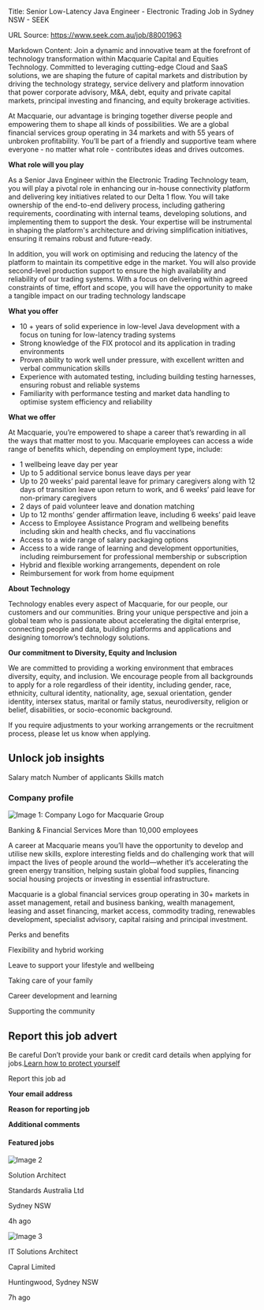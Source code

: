 Title: Senior Low-Latency Java Engineer - Electronic Trading Job in Sydney NSW - SEEK

URL Source: https://www.seek.com.au/job/88001963

Markdown Content:
Join a dynamic and innovative team at the forefront of technology transformation within Macquarie Capital and Equities Technology. Committed to leveraging cutting-edge Cloud and SaaS solutions, we are shaping the future of capital markets and distribution by driving the technology strategy, service delivery and platform innovation that power corporate advisory, M&A, debt, equity and private capital markets, principal investing and financing, and equity brokerage activities.

At Macquarie, our advantage is bringing together diverse people and empowering them to shape all kinds of possibilities. We are a global financial services group operating in 34 markets and with 55 years of unbroken profitability. You’ll be part of a friendly and supportive team where everyone - no matter what role - contributes ideas and drives outcomes.

**What role will you play**

As a Senior Java Engineer within the Electronic Trading Technology team, you will play a pivotal role in enhancing our in-house connectivity platform and delivering key initiatives related to our Delta 1 flow. You will take ownership of the end-to-end delivery process, including gathering requirements, coordinating with internal teams, developing solutions, and implementing them to support the desk. Your expertise will be instrumental in shaping the platform's architecture and driving simplification initiatives, ensuring it remains robust and future-ready.

In addition, you will work on optimising and reducing the latency of the platform to maintain its competitive edge in the market. You will also provide second-level production support to ensure the high availability and reliability of our trading systems. With a focus on delivering within agreed constraints of time, effort and scope, you will have the opportunity to make a tangible impact on our trading technology landscape

**What you offer**

*   10 + years of solid experience in low-level Java development with a focus on tuning for low-latency trading systems
*   Strong knowledge of the FIX protocol and its application in trading environments
*   Proven ability to work well under pressure, with excellent written and verbal communication skills
*   Experience with automated testing, including building testing harnesses, ensuring robust and reliable systems
*   Familiarity with performance testing and market data handling to optimise system efficiency and reliability

**What we offer**

At Macquarie, you’re empowered to shape a career that’s rewarding in all the ways that matter most to you. Macquarie employees can access a wide range of benefits which, depending on employment type, include:

*   1 wellbeing leave day per year
*   Up to 5 additional service bonus leave days per year
*   Up to 20 weeks’ paid parental leave for primary caregivers along with 12 days of transition leave upon return to work, and 6 weeks’ paid leave for non-primary caregivers
*   2 days of paid volunteer leave and donation matching
*   Up to 12 months’ gender affirmation leave, including 6 weeks’ paid leave
*   Access to Employee Assistance Program and wellbeing benefits including skin and health checks, and flu vaccinations
*   Access to a wide range of salary packaging options
*   Access to a wide range of learning and development opportunities, including reimbursement for professional membership or subscription
*   Hybrid and flexible working arrangements, dependent on role
*   Reimbursement for work from home equipment

**About Technology**

Technology enables every aspect of Macquarie, for our people, our customers and our communities. Bring your unique perspective and join a global team who is passionate about accelerating the digital enterprise, connecting people and data, building platforms and applications and designing tomorrow’s technology solutions.

**Our commitment to Diversity, Equity and Inclusion**

We are committed to providing a working environment that embraces diversity, equity, and inclusion. We encourage people from all backgrounds to apply for a role regardless of their identity, including gender, race, ethnicity, cultural identity, nationality, age, sexual orientation, gender identity, intersex status, marital or family status, neurodiversity, religion or belief, disabilities, or socio-economic background.

If you require adjustments to your working arrangements or the recruitment process, please let us know when applying.

Unlock job insights
-------------------

Salary match Number of applicants Skills match

### Company profile

![Image 1: Company Logo for Macquarie Group](https://image-service-cdn.seek.com.au/e3fbf3a079b3f276d39979bb2681c5a0ad52379b/f3c5292cec0e05e4272d9bf9146f390d366481d0)

Banking & Financial Services More than 10,000 employees

A career at Macquarie means you’ll have the opportunity to develop and utilise new skills, explore interesting fields and do challenging work that will impact the lives of people around the world—whether it’s accelerating the green energy transition, helping sustain global food supplies, financing social housing projects or investing in essential infrastructure.

Macquarie is a global financial services group operating in 30+ markets in asset management, retail and business banking, wealth management, leasing and asset financing, market access, commodity trading, renewables development, specialist advisory, capital raising and principal investment.

Perks and benefits

Flexibility and hybrid working

Leave to support your lifestyle and wellbeing

Taking care of your family

Career development and learning

Supporting the community

Report this job advert
----------------------

Be careful Don’t provide your bank or credit card details when applying for jobs.[Learn how to protect yourself](https://www.seek.com.au/security-privacy)

Report this job ad

**Your email address**

**Reason for reporting job**

**Additional comments**

#### Featured jobs

![Image 2](https://bx-branding-gateway.cloud.seek.com.au/54603a34-0e01-48dc-9066-adee6e0e3641.1/serpLogo)

Solution Architect

Standards Australia Ltd

Sydney NSW

4h ago

![Image 3](https://bx-branding-gateway.cloud.seek.com.au/738acc89-1f07-4eef-9488-2c946d5e9d76.1/serpLogo)

IT Solutions Architect

Capral Limited

Huntingwood, Sydney NSW

7h ago
